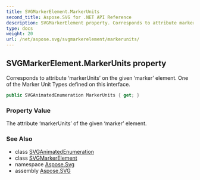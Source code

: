 ```yaml
---
title: SVGMarkerElement.MarkerUnits
second_title: Aspose.SVG for .NET API Reference
description: SVGMarkerElement property. Corresponds to attribute markerUnits on the given marker element. One of the Marker Unit Types defined on this interface
type: docs
weight: 20
url: /net/aspose.svg/svgmarkerelement/markerunits/
---
```

## SVGMarkerElement.MarkerUnits property

Corresponds to attribute ‘markerUnits’ on the given ‘marker’ element. One of the Marker Unit Types defined on this interface.

```csharp
public SVGAnimatedEnumeration MarkerUnits { get; }
```

### Property Value

The attribute ‘markerUnits’ of the given ‘marker’ element.

### See Also

* class [SVGAnimatedEnumeration](../../../aspose.svg.datatypes/svganimatedenumeration/)
* class [SVGMarkerElement](../)
* namespace [Aspose.Svg](../../svgmarkerelement/)
* assembly [Aspose.SVG](../../../)

